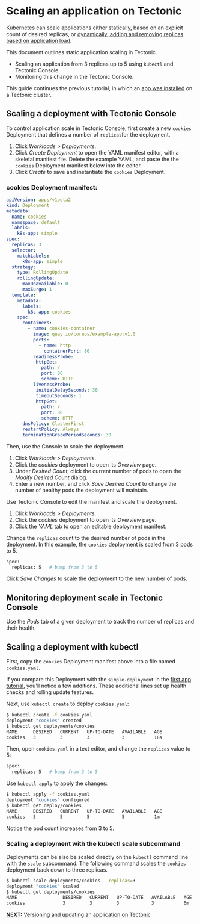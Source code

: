 # Scaling an application on Tectonic

Kubernetes can scale applications either statically, based on an explicit count of desired replicas, or [dynamically, adding and removing replicas based on application load][horizontal-autoscale].

This document outlines static application scaling in Tectonic.

* Scaling an application from 3 replicas up to 5 using `kubectl` and Tectonic Console.
* Monitoring this change in the Tectonic Console.

This guide continues the previous tutorial, in which an [app was installed][first-app] on a Tectonic cluster.

## Scaling a deployment with Tectonic Console

To control application scale in Tectonic Console, first create a new `cookies` Deployment that defines a number of `replicas`for the deployment.

1. Click *Workloads > Deployments*.
2. Click *Create Deployment* to open the YAML manifest editor, with a skeletal manifest file. Delete the example YAML, and paste the the `cookies` Deployment manifest below into the editor.
3. Click *Create* to save and instantiate the `cookies` Deployment.

### cookies Deployment manifest:

```yaml
apiVersion: apps/v1beta2
kind: Deployment
metadata:
  name: cookies
  namespace: default
  labels:
    k8s-app: simple
spec:
  replicas: 3
  selector:
    matchLabels:
      k8s-app: simple
  strategy:
    type: RollingUpdate
    rollingUpdate:
      maxUnavailable: 0
      maxSurge: 1
  template:
    metadata:
      labels:
        k8s-app: cookies
    spec:
      containers:
        - name: cookies-container
          image: quay.io/coreos/example-app:v1.0
          ports:
            - name: http
              containerPort: 80
          readinessProbe:
           httpGet:
             path: /
             port: 80
             scheme: HTTP
          livenessProbe:
           initialDelaySeconds: 30
           timeoutSeconds: 1
           httpGet:
             path: /
             port: 80
             scheme: HTTP
      dnsPolicy: ClusterFirst
      restartPolicy: Always
      terminationGracePeriodSeconds: 30
```

Then, use the Console to scale the deployment.

1. Click *Workloads > Deployments*.
2. Click the *cookies* deployment to open its *Overview* page.
3. Under *Desired Count*, click the current number of pods to open the *Modify Desired Count* dialog.
4. Enter a new number, and click *Save Desired Count* to change the number of healthy pods the deployment will maintain.

Use Tectonic Console to edit the manifest and scale the deployment.

1. Click *Workloads > Deployments*.
2. Click the *cookies* deployment to open its *Overview* page.
3. Click the *YAML* tab to open an editable deployment manifest.

Change the `replicas` count to the desired number of pods in the deployment. In this example, the `cookies` deployment is scaled from 3 pods to 5.

```sh
spec:
  replicas: 5   # bump from 3 to 5
```

Click *Save Changes* to scale the deployment to the new number of pods.

## Monitoring deployment scale in Tectonic Console

Use the *Pods* tab of a given deployment to track the number of replicas and their health.

## Scaling a deployment with kubectl

First, copy the `cookies` Deployment manifest above into a file named `cookies.yaml`.

If you compare this Deployment with the `simple-deployment` in the [first app tutorial][first-app], you'll notice a few additions. These additional lines set up health checks and rolling update features.

Next, use `kubectl create` to deploy `cookies.yaml`:

```sh
$ kubectl create -f cookies.yaml
deployment "cookies" created
$ kubectl get deployments/cookies
NAME      DESIRED   CURRENT   UP-TO-DATE   AVAILABLE   AGE
cookies   3         3         3            3           18s
```

Then, open `cookies.yaml` in a text editor, and change the `replicas` value to 5:

```sh
spec:
  replicas: 5   # bump from 3 to 5
```

Use `kubectl apply` to apply the changes:

```sh
$ kubectl apply -f cookies.yaml
deployment "cookies" configured
$ kubectl get deploy/cookies
NAME      DESIRED   CURRENT   UP-TO-DATE   AVAILABLE   AGE
cookies   5         5         5            5           1m
```

Notice the pod count increases from 3 to 5.

### Scaling a deployment with the kubectl scale subcommand

Deployments can be also be scaled directly on the `kubectl` command line with the `scale` subcommand. The following command scales the `cookies` deployment back down to three replicas.

```sh
$ kubectl scale deployments/cookies --replicas=3
deployment "cookies" scaled
$ kubectl get deployments/cookies
NAME                 DESIRED   CURRENT   UP-TO-DATE   AVAILABLE   AGE
cookies              3         3         3            3           6m
```

[**NEXT:** Versioning and updating an application on Tectonic][versioning-app]


[first-app]: first-app.md
[horizontal-autoscale]: https://kubernetes.io/docs/tasks/run-application/horizontal-pod-autoscale/
[installing]: install.md
[versioning-app]: rolling-deployments.md
